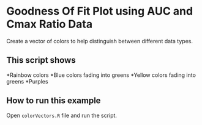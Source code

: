 # Goodness Of Fit Plot using AUC and Cmax Ratio Data

Create a vector of colors to help distinguish between different data types.

## This script shows

*Rainbow colors
*Blue colors fading into greens 
*Yellow colors fading into greens
*Purples

## How to run this example

Open `colorVectors.R` file and run the script. 
